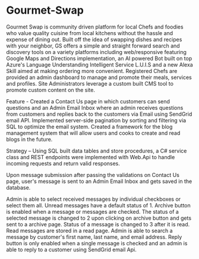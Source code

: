 # Gourmet-Swap

Gourmet Swap is community driven platform for local Chefs and foodies who value quality cuisine from local kitchens without the hassle and expense of dining out. Built off the idea of swapping dishes and recipes with your neighbor, GS offers a simple and straight forward search and discovery tools on a variety platforms including web/responsive featuring Google Maps and Directions implementation, an AI powered Bot built on top Azure's Language Understanding Intelligent Service L.U.I.S and a new Alexa Skill aimed at making ordering more convenient. Registered Chefs are provided an admin dashboard to manage and promote their meals, services and profiles. Site Administrators leverage a custom built CMS tool to promote custom content on the site.


Feature - Created a Contact Us page in which customers can send questions and an Admin Email Inbox where an admin receives questions from customers and replies back to the customers via Email using SendGrid email API. Implemented server-side pagination by sorting and filtering via SQL to optimize the email system. Created a framework for the blog management system that will allow users and cooks to create and read blogs in the future. 

Strategy – Using SQL built data tables and store procedures, a C# service class and REST endpoints were implemented with Web.Api to handle incoming requests and return valid responses. 





Upon message submission after passing the validations on Contact Us page, user's message is sent to an Admin Email Inbox and gets saved in the database. 

Admin is able to select received messages by individual checkboxes or select them all. Unread messages have a default status of 1. Archive button is enabled when a message or messages are checked. The status of a selected message is changed to 2 upon clicking on archive button and gets sent to a archive page. Status of a message is changed to 3 after it is read. Read messages are stored in a read page. Admin is able to search a message by customer's first name, last name, and email address. Reply button is only enabled when a single message is checked and an admin is able to reply to a customer using SendGrid email Api. 
